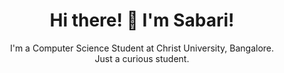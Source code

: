 <!-- Header -->
<p align="center">
<!--   <img src="header.png" width="800" height="400" alt="Header"> -->
</p>

<!-- Introduction -->
<h1 align="center">Hi there! 👋 I'm Sabari!</h1>
<p align="center">
  I'm a Computer Science Student at Christ University, Bangalore. <br>
  Just a curious student.
</p>
